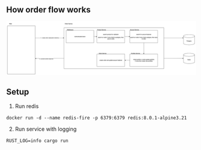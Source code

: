 ## How order flow works
![alt text](image.png)

## Setup
1. Run redis
```
docker run -d --name redis-fire -p 6379:6379 redis:8.0.1-alpine3.21
```
2. Run service with logging
```
RUST_LOG=info cargo run
```